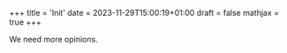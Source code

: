 +++
title = 'Init'
date = 2023-11-29T15:00:19+01:00
draft = false
mathjax = true
+++

We need more opinions. 
